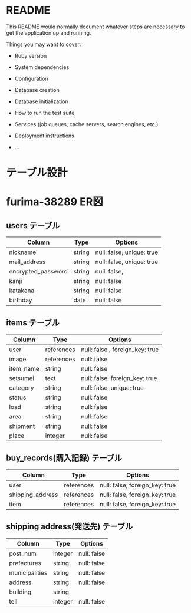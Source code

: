 # README

This README would normally document whatever steps are necessary to get the
application up and running.

Things you may want to cover:

* Ruby version

* System dependencies

* Configuration

* Database creation

* Database initialization

* How to run the test suite

* Services (job queues, cache servers, search engines, etc.)

* Deployment instructions

* ...

# テーブル設計
# furima-38289 ER図

## users テーブル

| Column             | Type       | Options                         |
| ------------------ | ---------- | ------------------------------- |
| nickname           | string     | null: false, unique: true       |
| mail_address       | string     | null: false, unique: true       |
| encrypted_password | string     | null: false,                    |
| kanji              | string     | null: false                     |
| katakana           | string     | null: false                     |
| birthday           | date       | null: false                     |

## items テーブル

| Column             | Type       | Options                         |
| ------------------ | ---------- | ------------------------------- |
| user               | references | null: false , foreign_key: true |
| image              | references | null: false                     |
| item_name          | string     | null: false                     |
| setsumei           | text       | null: false, foreign_key: true  |
| category           | string     | null: false, unique: true       |
| status             | string     | null: false                     |
| load               | string     | null: false                     |
| area               | string     | null: false                     |
| shipment           | string     | null: false                     |
| place              | integer    | null: false                     |

## buy_records(購入記録) テーブル

| Column             | Type       | Options                         |
| ------------------ | ---------- | ------------------------------- |
| user               | references | null: false, foreign_key: true  |
| shipping_address   | references | null: false, foreign_key: true  |
| item               | references | null: false, foreign_key: true  |

## shipping address(発送先) テーブル

| Column             | Type       | Options                         |
| ------------------ | ---------- | ------------------------------- |
| post_num           | integer    | null: false                     |
| prefectures        | string     | null: false                     |
| municipalities     | string     | null: false                     |
| address            | string     | null: false                     |
| building           | string     |                                 |
| tell               | integer    | null: false                     |